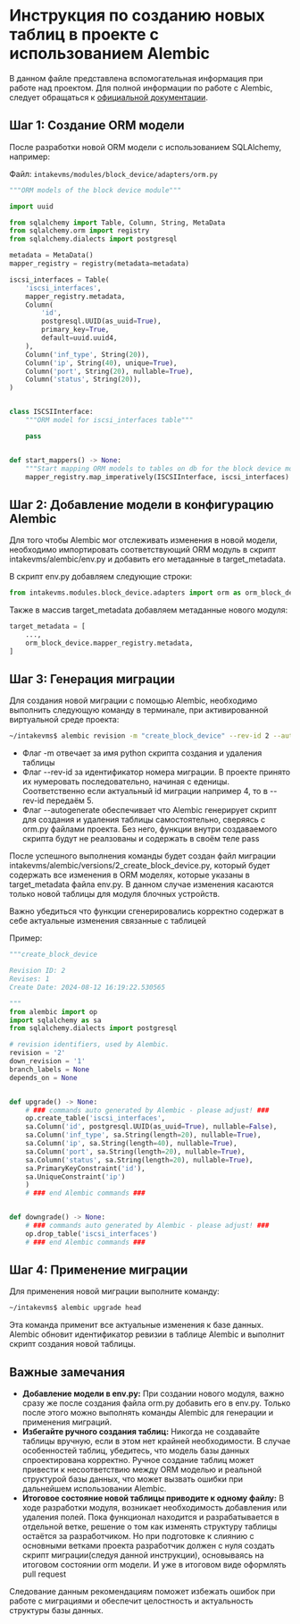 # Инструкция по созданию новых таблиц в проекте с использованием Alembic

В данном файле представлена вспомогательная информация при работе над проектом. 
Для полной информации по работе с Alembic, следует обращаться к [официальной документации](https://alembic.sqlalchemy.org/).

## Шаг 1: Создание ORM модели

После разработки новой ORM модели с использованием SQLAlchemy, например:

Файл: `intakevms/modules/block_device/adapters/orm.py`

```python
"""ORM models of the block device module"""

import uuid

from sqlalchemy import Table, Column, String, MetaData
from sqlalchemy.orm import registry
from sqlalchemy.dialects import postgresql

metadata = MetaData()
mapper_registry = registry(metadata=metadata)

iscsi_interfaces = Table(
    'iscsi_interfaces',
    mapper_registry.metadata,
    Column(
        'id',
        postgresql.UUID(as_uuid=True),
        primary_key=True,
        default=uuid.uuid4,
    ),
    Column('inf_type', String(20)),
    Column('ip', String(40), unique=True),
    Column('port', String(20), nullable=True),
    Column('status', String(20)),
)


class ISCSIInterface:
    """ORM model for iscsi_interfaces table"""

    pass


def start_mappers() -> None:
    """Start mapping ORM models to tables on db for the block device module"""
    mapper_registry.map_imperatively(ISCSIInterface, iscsi_interfaces)
```

## Шаг 2: Добавление модели в конфигурацию Alembic
Для того чтобы Alembic мог отслеживать изменения в новой модели, необходимо импортировать соответствующий ORM модуль в скрипт intakevms/alembic/env.py и добавить его метаданные в target_metadata.

В скрипт env.py добавляем следующие строки:

```python
from intakevms.modules.block_device.adapters import orm as orm_block_device
```
Также в массив target_metadata добавляем метаданные нового модуля:

```python
target_metadata = [
    ...,
    orm_block_device.mapper_registry.metadata,
]
```

## Шаг 3: Генерация миграции
Для создания новой миграции с помощью Alembic, необходимо выполнить следующую команду в терминале, при активированной виртуальной среде проекта:

```bash
~/intakevms$ alembic revision -m "create_block_device" --rev-id 2 --autogenerate
```

- Флаг -m отвечает за имя python скрипта создания и удаления таблицы
- Флаг --rev-id за идентификатор номера миграции. В проекте принято их нумеровать последовательно, начиная с еденицы. Соответственно если актуальный id миграции например 4, то в --rev-id передаём 5.
- Флаг --autogenerate обеспечивает что Alembic генерирует скрипт для создания и удаления таблицы самостоятельно, сверяясь с orm.py файлами проекта. Без него, функции внутри создаваемого скрипта будут не реалзованы и содержать в своём теле pass

После успешного выполнения команды будет создан файл миграции intakevms/alembic/versions/2_create_block_device.py, который будет содержать все изменения в ORM моделях, которые указаны в target_metadata файла env.py. В данном случае изменения касаются только новой таблицы для модуля блочных устройств.

Важно убедиться что функции сгенерировались корректно содержат в себе актуальные изменения связанные с таблицей

Пример:
```python
"""create_block_device

Revision ID: 2
Revises: 1
Create Date: 2024-08-12 16:19:22.530565

"""
from alembic import op
import sqlalchemy as sa
from sqlalchemy.dialects import postgresql

# revision identifiers, used by Alembic.
revision = '2'
down_revision = '1'
branch_labels = None
depends_on = None


def upgrade() -> None:
    # ### commands auto generated by Alembic - please adjust! ###
    op.create_table('iscsi_interfaces',
    sa.Column('id', postgresql.UUID(as_uuid=True), nullable=False),
    sa.Column('inf_type', sa.String(length=20), nullable=True),
    sa.Column('ip', sa.String(length=40), nullable=True),
    sa.Column('port', sa.String(length=20), nullable=True),
    sa.Column('status', sa.String(length=20), nullable=True),
    sa.PrimaryKeyConstraint('id'),
    sa.UniqueConstraint('ip')
    )
    # ### end Alembic commands ###


def downgrade() -> None:
    # ### commands auto generated by Alembic - please adjust! ###
    op.drop_table('iscsi_interfaces')
    # ### end Alembic commands ###

```

## Шаг 4: Применение миграции
Для применения новой миграции выполните команду:

```bash
~/intakevms$ alembic upgrade head
```

Эта команда применит все актуальные изменения к базе данных. Alembic обновит идентификатор ревизии в таблице Alembic и выполнит скрипт создания новой таблицы.

## Важные замечания

- **Добавление модели в env.py:** При создании нового модуля, важно сразу же после создания файла orm.py добавить его в env.py. Только после этого можно выполнять команды Alembic для генерации и применения миграций.
- **Избегайте ручного создания таблиц:** Никогда не создавайте таблицы вручную, если в этом нет крайней необходимости. В случае особенностей таблиц, убедитесь, что модель базы данных спроектирована корректно. Ручное создание таблиц может привести к несоответствию между ORM моделью и реальной структурой базы данных, что может вызвать ошибки при дальнейшем использовании Alembic.
- **Итоговое состояние новой таблицы приводите к одному файлу:** В ходе разработки модуля, возникает необходимость добавления или удаления полей. Пока функционал находится и разрабатывается в отдельной ветке, решение о том как изменять структуру таблицы остаётся за разработчиком. Но при подготовке к слиянию с основными ветками проекта разработчик должен с нуля создать скрипт миграции(следуя данной инструкции), основываясь на итоговом состоянии orm модели. И уже в итоговом виде оформлять pull request

Следование данным рекомендациям поможет избежать ошибок при работе с миграциями и обеспечит целостность и актуальность структуры базы данных.



